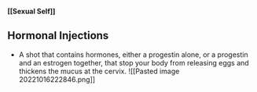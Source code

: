 **[[Sexual Self]]**

## Hormonal Injections
- A shot that contains hormones, either a progestin alone, or a progestin and an estrogen together, that stop your body from releasing eggs and thickens the mucus at the cervix. ![[Pasted image 20221016222846.png]]
